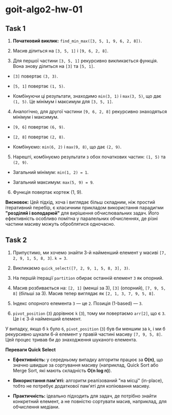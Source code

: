 # goit-algo2-hw-01

## Task 1

1. **Початковий виклик:** ```find_min_max([3, 5, 1, 9, 6, 2, 8])```.

2. Масив ділиться на ```[3, 5, 1]``` і ```[9, 6, 2, 8]```.

3. Для першої частини ```[3, 5, 1]``` рекурсивно викликається функція. Вона знову ділиться на ```[3]``` та ```[5, 1]```.

- ```[3]``` повертає ```(3, 3)```.

- ```[5, 1]``` повертає ```(1, 5)```.

- Комбінуючи ці результати, знаходимо ```min(3, 1)``` і ```max(3, 5)```, що дає ```(1, 5)```. Це мінімум і максимум для ```[3, 5, 1]```.

4. Аналогічно, для другої частини ```[9, 6, 2, 8]``` рекурсивно знаходяться мінімум і максимум.

- ```[9, 6]``` повертає ```(6, 9)```.

- ```[2, 8]``` повертає ```(2, 8)```.

- Комбінуємо: ```min(6, 2)``` і ```max(9, 8)```, що дає ```(2, 9)```.

5. Нарешті, комбінуємо результати з обох початкових частин: ```(1, 5)``` та ```(2, 9)```.

- Загальний мінімум: ```min(1, 2) = 1```.

- Загальний максимум: ```max(5, 9) = 9```.

6. Функція повертає кортеж (1, 9).

**Висновок:** Цей підхід, хоча і виглядає більш складним, ніж простий ітеративний перебір, є класичним прикладом використання парадигми **"розділяй і володарюй"** для вирішення обчислювальних задач. Його ефективність особливо помітна у паралельних обчисленнях, де різні частини масиву можуть оброблятися одночасно.

## Task 2

1. Припустимо, ми хочемо знайти 3-й найменший елемент у масиві ```[7, 2, 9, 1, 5, 8, 3]```. ```k = 3```.

2. Викликаємо ```quick_select([7, 2, 9, 1, 5, 8, 3], 3)```.

3. На першій ітерації ```partition``` обирає останній елемент ```3``` як опорний.

4. Масив розбивається на: ```[2, 1]``` (менші за 3), ```[3]``` (опорний), ```[7, 9, 5, 8]``` (більші за 3). Масив тепер виглядає як ```[2, 1, 3, 7, 9, 5, 8]```.

5. Індекс опорного елемента ```3``` — це ```2```. Позиція (1-based) — ```3```.

6. ```pivot_position``` (```3```) дорівнює ```k``` (```3```), тому ми повертаємо ```arr[2]```, що є ```3```. Це і є 3-й найменший елемент.

У випадку, якщо б ```k``` було ```6```, ```pivot_position``` (```3```) був би меншим за ```k```, і ми б рекурсивно шукали 6-й елемент у правій частині масиву ```[7, 9, 5, 8]```. Цей процес тривав би до знаходження шуканого елемента.

**Переваги Quick Select**
- **Ефективність:** у середньому випадку алгоритм працює за **O(n)**, що значно швидше за сортування масиву (наприклад, Quick Sort або Merge Sort, які мають складність **O(n log n)**).

- **Використання пам'яті:** алгоритм реалізований "на місці" (in-place), тобто не потребує додаткової пам'яті для копіювання масиву.

- **Практичність:** ідеально підходить для задач, де потрібно знайти конкретний елемент, а не повністю сортувати масив, наприклад, для обчислення медіани.
